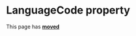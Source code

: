 # LanguageCode property

This page has [**moved**](https://lib-docs.delphidabbler.com/VerInfo/3/API/TPJVersionInfo-LanguageCode)